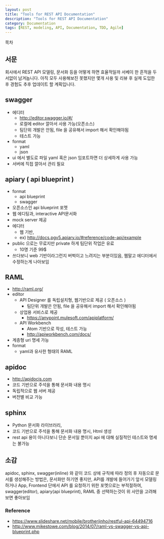 ```yaml
---
layout: post
title: "Tools for REST API Documentation"
description: "Tools for REST API Documentation"
category: Documentation
tags: [REST, modeling, API, Documentation, TDD, Agile]
---
```


<div id="toc"><p class="toc_title">목차</p></div>

## 서문
회사에서 REST API 모델링, 문서화 등을 어떻게 하면 효율적일까 서베이 한 흔적을 두서없이 남겨놉니다. 아직 모두 사용해보진 못했지만 몇개 사용 및 리뷰 후 실제 도입한 후 경험도 추후 업데이트 할 계획입니다.

## swagger
* 에디터
    * http://editor.swagger.io/#/
    * 로컬에 editor 깔아서 사용 가능(오픈소스)
    * 팀단위 개발은 안됨, file 을 공유해서 import 해서 확인해야됨 
    * 테스트 가능
* format
    * yaml
    * json
* ui 에서 별도로 파일 yaml 혹은 json 임포트하면 더 상세하게 사용 가능
* 서버에 직접 깔아서 관리 필요

## apiary ( api blueprint )
* format
    * api blueprint
    * swagger
* 오픈소스인 api blueprint 포멧 
* 웹 에디팅과, interactive API문서화
* mock server 제공 
* 에디터
    * 웹 기반,
    * ex) http://docs.pgv5.apiary.io/#reference/code-api/example
* public 으로는 무료지만 private 하게 팀단위 작업은 유료
    * 10명 기준 99$
* 쓰다보니 web 기반이라그런지 버벅이고 느려지는 부분이있음, 웹말고 에디터에서 수정하는게 나아보임

## RAML
* http://raml.org/
* editor
    * API Designer 를 독립설치형, 웹기반으로 제공 ( 오픈소스 )
        * 팀단위 개발은 안됨, file 을 공유해서 import 해서 확인해야됨
    * 상업용 서비스로 제공 
        * https://anypoint.mulesoft.com/apiplatform/
    * API Workbench
        * Atom 기반으로 작성, 테스트 가능
        * http://apiworkbench.com/docs/
* 계층형 uri 명세 가능 
* format
    * yaml과 유사한 형태의 RAML

## apidoc
* http://apidocjs.com
* 코드 기반으로 주석을 통해 문서화 내용 명시  
* 독립적으로 웹 서버 제공
* 버전별 비교 가능

## sphinx
* Python 문서화 라이브러리, 
* 코드 기반으로 주석을 통해 문서화 내용 명시,  Html 생성
* rest api 용이 아니다보니 단순 문서일 뿐이지 api 에 대해 실질적인 테스트와 명세는 불가능

## 소감
apidoc, sphinx, swagger(inline) 와 같이 코드 상에 규칙에 따라 정의 후 자동으로 문서를 생성해주는 방법은, 문서화만 하기엔 좋지만, API를 개발에 들어가기 앞서 모델링하거나 App, Frontend 단에서 API 를 요청하기 위한 포멧으로는 부적절하여, swagger(editor), apiary(api blueprint), RAML 중 선택하는것이 위 사안을 고려해보면 좋아보임

### Reference
- https://www.slideshare.net/mobile/brotherjinho/restful-api-64494716
- http://www.mikestowe.com/blog/2014/07/raml-vs-swagger-vs-api-blueprint.php
